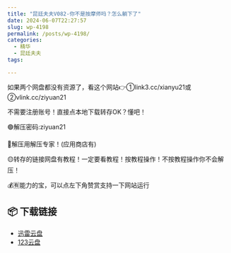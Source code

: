 ```yaml
---
title: "昆廷夫夫V082-你不是按摩师吗？怎么躺下了"
date: 2024-06-07T22:27:57
slug: wp-4198
permalink: /posts/wp-4198/
categories:
  - 精华
  - 昆廷夫夫
tags:

---
```


如果两个网盘都没有资源了，看这个网站👉①link3.cc/xianyu21或②vlink.cc/ziyuan21

不需要注册账号！直接点本地下载转存OK？懂吧！

🟢解压密码:ziyuan21

🔵解压用解压专家！(应用商店有)

🟡转存的链接网盘有教程！一定要看教程！按教程操作！不按教程操作你不会解压！

💰🈶能力的宝，可以点左下角赞赏支持一下网站运行

## 📦 下载链接
- [迅雷云盘](https://blziyuan21.com/pay-download/4198?key=24224dda26&down_id=0)
- [123云盘](https://blziyuan21.com/pay-download/4198?key=24224dda26&down_id=1)

